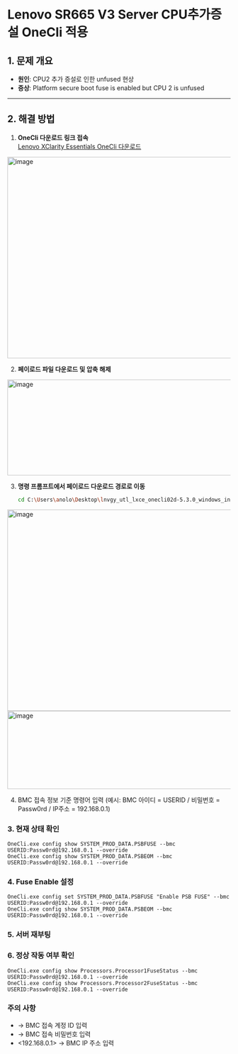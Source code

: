 # Lenovo SR665 V3 Server CPU추가증설 OneCli 적용 

## 1. 문제 개요
- **원인**: CPU2 추가 증설로 인한 unfused 현상  
- **증상**: Platform secure boot fuse is enabled but CPU 2 is unfused  

---

## 2. 해결 방법

1. **OneCli 다운로드 링크 접속**  
   [Lenovo XClarity Essentials OneCli 다운로드](https://datacentersupport.lenovo.com/kr/en/products/servers/thinksystem/sr665v3/7d9a/7d9acto1ww/j902k3m6/downloads/ds576862-lenovo-xclarity-essentials-onecli-windows-utility?category=Lenovo%20XClarity%20Essentials%20%28LXCE%29%20%28OneCLI,%20BOMC,%20UpdateXpress%29)

<img width="900" height="454" alt="image" src="https://github.com/user-attachments/assets/da7d251c-7e06-4f0c-8937-bf119e2eb431" />


2. **페이로드 파일 다운로드 및 압축 해제**

<img width="900" height="216" alt="image" src="https://github.com/user-attachments/assets/88bbe265-6416-437c-a4e2-5e7d0b4b13ae" />


3. **명령 프롬프트에서 페이로드 다운로드 경로로 이동**  
   ```bash
   cd C:\Users\anolo\Desktop\lnvgy_utl_lxce_onecli02d-5.3.0_windows_indiv
   ```

<img width="900" height="454" alt="image" src="https://github.com/user-attachments/assets/f504d445-ab4f-4867-9828-4685fba0cdd7" />


<img width="900" height="176" alt="image" src="https://github.com/user-attachments/assets/3818535d-c466-4691-9bb9-a4e163bc497c" />

4. BMC 접속 정보 기준 명령어 입력
(예시: BMC 아이디 = USERID / 비밀번호 = Passw0rd / IP주소 = 192.168.0.1)

### 3. 현재 상태 확인
```
OneCli.exe config show SYSTEM_PROD_DATA.PSBFUSE --bmc USERID:Passw0rd@192.168.0.1 --override
OneCli.exe config show SYSTEM_PROD_DATA.PSBEOM --bmc USERID:Passw0rd@192.168.0.1 --override
```

### 4. Fuse Enable 설정 
```
OneCli.exe config set SYSTEM_PROD_DATA.PSBFUSE "Enable PSB FUSE" --bmc USERID:Passw0rd@192.168.0.1 --override
OneCli.exe config show SYSTEM_PROD_DATA.PSBEOM --bmc USERID:Passw0rd@192.168.0.1 --override
```

### 5. 서버 재부팅 

### 6. 정상 작동 여부 확인 
```
OneCli.exe config show Processors.Processor1FuseStatus --bmc USERID:Passw0rd@192.168.0.1 --override
OneCli.exe config show Processors.Processor2FuseStatus --bmc USERID:Passw0rd@192.168.0.1 --override
```

### 주의 사항 
- <USERID> -> BMC 접속 계정 ID 입력
- <Passw0rd> -> BMC 접속 비밀번호 입력
- <192.168.0.1> -> BMC IP 주소 입력 

